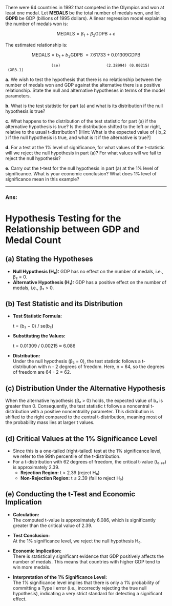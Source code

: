There were 64 countries in 1992 that competed in the Olympics and won at least one medal. Let **MEDALS** be the total number of medals won, and let **GDPB** be GDP (billions of 1995 dollars). A linear regression model explaining the number of medals won is:

$$
\ \text{MEDALS} = \beta_1 + \beta_2 \text{GDPB} + e \
$$

The estimated relationship is:

$$
\ \text{MEDALS} = b_1 + b_2 \text{GDPB} \ = 7.61733 + 0.01309 \text{GDPB} \
$$

                        (se)                    (2.38994) (0.00215)   (XR3.1)

**a.** We wish to test the hypothesis that there is no relationship between the number of medals won and GDP against the alternative there is a positive relationship. State the null and alternative hypotheses in terms of the model parameters.

**b.** What is the test statistic for part (a) and what is its distribution if the null hypothesis is true?

**c.** What happens to the distribution of the test statistic for part (a) if the alternative hypothesis is true? Is the distribution shifted to the left or right, relative to the usual t-distribution? [Hint: What is the expected value of \( b_2 \) if the null hypothesis is true, and what is it if the alternative is true?]

**d.** For a test at the 1% level of significance, for what values of the t-statistic will we reject the null hypothesis in part (a)? For what values will we fail to reject the null hypothesis?

**e.** Carry out the t-test for the null hypothesis in part (a) at the 1% level of significance. What is your economic conclusion? What does 1% level of significance mean in this example?

---
### Ans:

# Hypothesis Testing for the Relationship between GDP and Medal Count

## (a) Stating the Hypotheses
- **Null Hypothesis (H₀):** GDP has no effect on the number of medals, i.e., β₂ = 0.
- **Alternative Hypothesis (H₁):** GDP has a positive effect on the number of medals, i.e., β₂ > 0.

## (b) Test Statistic and its Distribution
- **Test Statistic Formula:**

  t = (b₂ − 0) / se(b₂)
  
- **Substituting the Values:**

  t = 0.01309 / 0.00215 ≈ 6.086

- **Distribution:**  
  Under the null hypothesis (β₂ = 0), the test statistic follows a t-distribution with n - 2 degrees of freedom. Here, n = 64, so the degrees of freedom are 64 - 2 = 62.

## (c) Distribution Under the Alternative Hypothesis
When the alternative hypothesis (β₂ > 0) holds, the expected value of b₂ is greater than 0. Consequently, the test statistic t follows a noncentral t-distribution with a positive noncentrality parameter. This distribution is shifted to the right compared to the central t-distribution, meaning most of the probability mass lies at larger t values.

## (d) Critical Values at the 1% Significance Level
- Since this is a one-tailed (right-tailed) test at the 1% significance level, we refer to the 99th percentile of the t-distribution.
- For a t-distribution with 62 degrees of freedom, the critical t-value (t₀.₉₉) is approximately 2.39.
  - **Rejection Region:** t > 2.39 (reject H₀)
  - **Non-Rejection Region:** t ≤ 2.39 (fail to reject H₀)

## (e) Conducting the t-Test and Economic Implication
- **Calculation:**  
  The computed t-value is approximately 6.086, which is significantly greater than the critical value of 2.39.
  
- **Test Conclusion:**  
  At the 1% significance level, we reject the null hypothesis H₀.

- **Economic Implication:**  
  There is statistically significant evidence that GDP positively affects the number of medals. This means that countries with higher GDP tend to win more medals.

- **Interpretation of the 1% Significance Level:**  
  The 1% significance level implies that there is only a 1% probability of committing a Type I error (i.e., incorrectly rejecting the true null hypothesis), indicating a very strict standard for detecting a significant effect.
